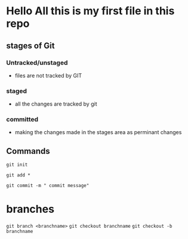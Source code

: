 # Hello All this is my first file in this repo

## stages of Git 

### Untracked/unstaged
  - files are not tracked by GIT

### staged 
  - all the changes are tracked by git 

### committed 
  - making the changes made in the stages area as perminant changes 


## Commands

`git init`

`git add *`

`git commit -m " commit message"`

# branches
`git branch <branchname>`
`git checkout branchname`
`git checkout -b branchname`
